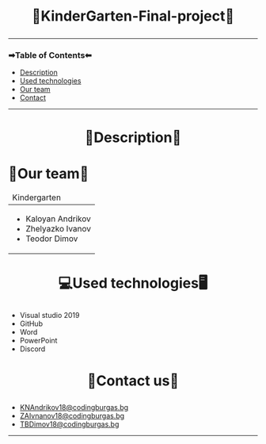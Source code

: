 # <p align="center">👶KinderGarten-Final-project👶</p>

---
### ➡Table of Contents⬅
- [Description](#description)
- [Used technologies](#used-technologies)
- [Our team](#our-team)
- [Contact](#contact-us)

---

# <p align="center">📄Description📄</p>
# 👥Our team👥
<table>
  <thead>
    <tr>
      <td align="left">
      Kindergarten
      </td>
    </tr>
  </thead>
  <tbody>
    <tr>
      <td>
        <ul>
          <li>Kaloyan Andrikov</li>
          <li>Zhelyazko Ivanov</li>
          <li>Teodor Dimov</li>
        </ul>
      </td>
    </tr>
  </tbody>
</table>


# <p align="center">💻Used technologies🖥</p>

- Visual studio 2019
- GitHub
- Word
- PowerPoint
- Discord

# <p align="center">📧Contact us📧</p>
- KNAndrikov18@codingburgas.bg
- ZAIvnanov18@codingburgas.bg
- TBDimov18@codingburgas.bg

---
